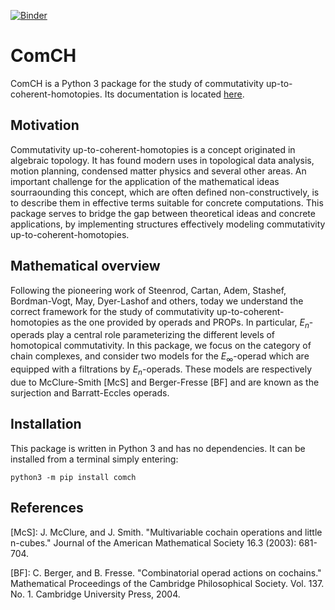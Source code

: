 [![Binder](https://mybinder.org/badge_logo.svg)](https://mybinder.org/v2/gh/ammedmar/comch/master?filepath=notebooks)

# ComCH

ComCH is a Python 3 package for the study of commutativity
up-to-coherent-homotopies. Its documentation is located
[here](https://comch.readthedocs.io/en/latest/index.html).

## Motivation

Commutativity up-to-coherent-homotopies is a concept originated in
algebraic topology. It has found modern uses in topological data
analysis, motion planning, condensed matter physics and several other
areas. An important challenge for the application of the mathematical
ideas sourraounding this concept, which are often defined
non-constructively, is to describe them in effective terms suitable for
concrete computations. This package serves to bridge the gap between
theoretical ideas and concrete applications, by implementing structures
effectively modeling commutativity up-to-coherent-homotopies.

## Mathematical overview

Following the pioneering work of Steenrod, Cartan, Adem, Stashef,
Bordman-Vogt, May, Dyer-Lashof and others, today we understand the
correct framework for the study of commutativity
up-to-coherent-homotopies as the one provided by operads and PROPs. In
particular, *E*<sub>*n*</sub>-operads play a central role parameterizing
the different levels of homotopical commutativity. In this package, we
focus on the category of chain complexes, and consider two models for
the *E*<sub>∞</sub>-operad which are equipped with a filtrations by
*E*<sub>*n*</sub>-operads. These models are respectively due to
McClure-Smith [McS] and Berger-Fresse [BF] and are known as the
surjection and Barratt-Eccles operads.

## Installation

This package is written in Python 3 and has no dependencies. It can be
installed from a terminal simply entering:

`python3 -m pip install comch`

## References

[McS]: J. McClure, and J. Smith. "Multivariable cochain operations and
little n-cubes." Journal of the American Mathematical Society 16.3
(2003): 681-704.

[BF]: C. Berger, and B. Fresse. "Combinatorial operad actions on
cochains." Mathematical Proceedings of the Cambridge Philosophical
Society. Vol. 137. No. 1. Cambridge University Press, 2004.
